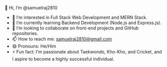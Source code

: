 👋 Hi, I’m @samuelraj2810

- 👀 I’m interested in Full Stack Web Development and MERN Stack.
- 🌱 I’m currently learning Backend Development (Node.js and Express.js).
- 💞️ I’m looking to collaborate on front-end projects and GitHub repositories.
- 📫 How to reach me: samuelraj2810@gmail.com
- 😄 Pronouns: He/Him
- ⚡ Fun fact: I'm passionate about Taekwondo, Kho-Kho, and Cricket, and I aspire to become a highly successful individual.
<!---
samuelraj2810/samuelraj2810 is a ✨ special ✨ repository because its `README.md` (this file) appears on your GitHub profile.
You can click the Preview link to take a look at your changes.
--->
